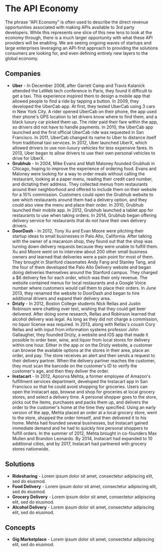 # The API Economy
The phrase “API Economy” is often used to describe the direct revenue opportunities associated with making APIs available to 3rd party developers. While this represents one slice of this new lens to look at the economy through, there is a much larger opportunity with what these API providers will be enabling. We are seeing ongoing waves of startups and large enterprises leveraging an API-first approach to providing the solutions consumers are looking for, and even defining entirely new layers to the global economy.

## Companies

- **Uber** - In December 2008, after Garrett Camp and Travis Kalanick attended the LeWeb tech conference in Paris, they found it difficult to get a taxi. This experience inspired them to design a mobile app that allowed people to find a ride by tapping a button. In 2009, they developed the UberCab app. At first, they tested UberCab using 3 cars in New York City. A rider opened UberCab on their phone, the app used their phone's GPS location to let drivers know where to find them, and a black luxury car picked them up. The rider paid their fare within the app, so drivers did not have to handle payments. In 2010, the UberCab app launched and the first official UberCab ride was requested in San Francisco. In 2011, UberCab changed its name to Uber to distance itself from traditional taxi services. In 2012, Uber launched UberX, which allowed drivers to use non-luxury vehicles for less expensive fares. In 2013, Uber began to allow drivers to use their own personal vehicles to drive for UberX.
- **Grubhub** - In 2004, Mike Evans and Matt Maloney founded Grubhub in Chicago, hoping to improve the experience of ordering food. Evans and Maloney were looking for a way to order meals without calling the restaurant, looking at a paper menu, reading their credit card number, and dictating their address. They collected menus from restaurants around their neighborhood and offered to include them on their website for a 10% commission. Customers could open the Grubhub website to see which restaurants around them had a delivery option, and they could also view the menu and place their order. In 2010, Grubhub launched their mobile app. In 2012, Grubhub launched a tablet app for restaurants to use when taking orders. In 2014, Grubhub began offering delivery service for restaurants that do not have their own delivery drivers.
- **DoorDash** - In 2012, Tony Xu and Evan Moore were pitching their startup ideas to small businesses in Palo Alto, California. After talking with the owner of a macaroon shop, they found out that the shop was turning down delivery requests because they were unable to fulfill them. Xu and Moore went on to interview about 200 other small business owners and learned that deliveries were a pain point for most of them. They brought in Stanford classmates Andy Fang and Stanley Tang, and the four of them developed the Palo Alto Delivery website and began doing deliveries themselves around the Stanford campus. They charged a $6 delivery fee for each order, which was their only revenue. The website contained menus for local restaurants and a Google Voice number where customers would call them to place their orders. In June 2013, they renamed the website to DoorDash and began to hire additional drivers and expand their delivery area.
- **Drizly** - In 2012, Boston College students Nick Rellas and Justin Robinson were chatting over text, wishing that they could get beer delivered. After doing some research, Rellas and Robinson learned that alcohol delivery was legal. As long as they did not charge a commission, no liquor license was required. In 2013, along with Rellas's cousin Cory Rellas and with input from information systems professor John Gallaugher, they founded Drizly, a website and iOS app that made it possible to order beer, wine, and liquor from local stores for delivery within one hour. Either in the app or on the Drizly website, a customer can browse the available options at the stores in their area, place an order, and pay. The store receives an alert and then sends a request to their delivery partner. When the delivery partner reaches the customer, they must scan the barcode on the customer's ID to verify the customer's age, and then they deliver the order.
- **Instacart** - In 2012, Apoorva Mehta, a former employee of Amazon's fulfillment services department, developed the Instacart app in San Francisco so that he could avoid shopping for groceries. Users can open the Instacart app, browse and shop for groceries at local grocery stores, and select a delivery time. A personal shopper goes to the store, picks out the items, purchases and packs them up, and delivers the order to the customer's home at the time they specified. Using an early version of the app, Mehta placed an order at a local grocery store, went to the store, shopped the order himself, and then delivered it to his home. Mehta had founded several businesses, but Instacart gained immediate demand and he had to quickly hire personal shoppers to fulfill orders. In the summer of 2012, Mehta brought in co-founders Max Mullen and Brandon Leonardo. By 2014, Instacart had expanded to 10 additional cities, and by 2017, Instacart had partnered with grocery stores nationwide.

## Solutions

- **Ridesharing** - Lorem ipsum dolor sit amet, consectetur adipiscing elit, sed do eiusmod.
- **Food Delivery** - Lorem ipsum dolor sit amet, consectetur adipiscing elit, sed do eiusmod.
- **Grocery Delivery** - Lorem ipsum dolor sit amet, consectetur adipiscing elit, sed do eiusmod.
- **Alcohol Delivery** - Lorem ipsum dolor sit amet, consectetur adipiscing elit, sed do eiusmod.

## Concepts

- **Gig Marketplace** - Lorem ipsum dolor sit amet, consectetur adipiscing elit, sed do eiusmod.
